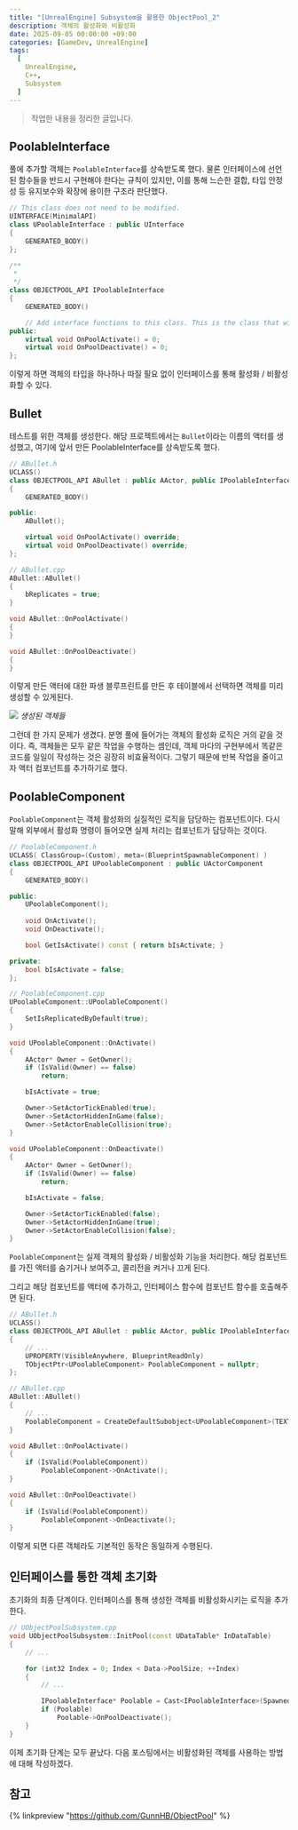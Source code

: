 ```yaml
---
title: "[UnrealEngine] Subsystem을 활용한 ObjectPool_2"
description: 객체의 활성화와 비활성화
date: 2025-09-05 00:00:00 +09:00
categories: [GameDev, UnrealEngine]
tags:
  [
    UnrealEngine,
    C++,
    Subsystem
  ]
---
```


> 작업한 내용을 정리한 글입니다.

## PoolableInterface
풀에 추가할 객체는 `PoolableInterface`를 상속받도록 했다. 물론 인터페이스에 선언된 함수들을 반드시 구현해야 한다는 규칙이 있지만, 이를 통해 느슨한 결합, 타입 안정성 등 유지보수와 확장에 용이한 구조라 판단했다.

```c++
// This class does not need to be modified.
UINTERFACE(MinimalAPI)
class UPoolableInterface : public UInterface
{
	GENERATED_BODY()
};

/**
 * 
 */
class OBJECTPOOL_API IPoolableInterface
{
	GENERATED_BODY()

	// Add interface functions to this class. This is the class that will be inherited to implement this interface.
public:
	virtual void OnPoolActivate() = 0;
	virtual void OnPoolDeactivate() = 0;
};
```

이렇게 하면 객체의 타입을 하나하나 따질 필요 없이 인터페이스를 통해 활성화 / 비활성화할 수 있다.

##  Bullet
테스트를 위한 객체를 생성한다. 해당 프로젝트에서는 `Bullet`이라는 이름의 액터를 생성했고, 여기에 앞서 만든 PoolableInterface를 상속받도록 했다.

```c++
// ABullet.h
UCLASS()
class OBJECTPOOL_API ABullet : public AActor, public IPoolableInterface
{
	GENERATED_BODY()

public:
	ABullet();

	virtual void OnPoolActivate() override;
	virtual void OnPoolDeactivate() override;
};

// ABullet.cpp
ABullet::ABullet()
{
	bReplicates = true;
}

void ABullet::OnPoolActivate()
{
}

void ABullet::OnPoolDeactivate()
{
}
```

이렇게 만든 액터에 대한 파생 블루프린트를 만든 후 테이블에서 선택하면 객체를 미리 생성할 수 있게된다.

![](/assets/img/post/ObjectPoolBySubsystem/initialized-actors.png)
_생성된 객체들_

그런데 한 가지 문제가 생겼다. 분명 풀에 들어가는 객체의 활성화 로직은 거의 같을 것이다. 즉, 객체들은 모두 같은 작업을 수행하는 셈인데, 객체 마다의 구현부에서 똑같은 코드를 일일이 작성하는 것은 굉장히 비효율적이다. 그렇기 때문에 반복 작업을 줄이고자 액터 컴포넌트를 추가하기로 했다.

## PoolableComponent
`PoolableComponent`는 객체 활성화의 실질적인 로직을 담당하는 컴포넌트이다. 다시 말해 외부에서 활성화 명령이 들어오면 실제 처리는 컴포넌트가 담당하는 것이다.

```c++
// PoolableComponent.h
UCLASS( ClassGroup=(Custom), meta=(BlueprintSpawnableComponent) )
class OBJECTPOOL_API UPoolableComponent : public UActorComponent
{
	GENERATED_BODY()

public:
	UPoolableComponent();
	
	void OnActivate();
	void OnDeactivate();

	bool GetIsActivate() const { return bIsActivate; }

private:
	bool bIsActivate = false;
};

// PoolableComponent.cpp
UPoolableComponent::UPoolableComponent()
{
	SetIsReplicatedByDefault(true);
}

void UPoolableComponent::OnActivate()
{
	AActor* Owner = GetOwner();
	if (IsValid(Owner) == false)
		return;

	bIsActivate = true;

	Owner->SetActorTickEnabled(true);
	Owner->SetActorHiddenInGame(false);
	Owner->SetActorEnableCollision(true);
}

void UPoolableComponent::OnDeactivate()
{
	AActor* Owner = GetOwner();
	if (IsValid(Owner) == false)
		return;

	bIsActivate = false;

	Owner->SetActorTickEnabled(false);
	Owner->SetActorHiddenInGame(true);
	Owner->SetActorEnableCollision(false);
}
```

`PoolableComponent`는 실제 객체의 활성화 / 비활성화 기능을 처리한다. 해당 컴포넌트를 가진 액터를 숨기거나 보여주고, 콜리전을 켜거나 끄게 된다.

그리고 해당 컴포넌트를 액터에 추가하고, 인터페이스 함수에 컴포넌트 함수를 호출해주면 된다.

``` c++
// ABullet.h
UCLASS()
class OBJECTPOOL_API ABullet : public AActor, public IPoolableInterface
{
	// ...
	UPROPERTY(VisibleAnywhere, BlueprintReadOnly)
	TObjectPtr<UPoolableComponent> PoolableComponent = nullptr;
};

// ABullet.cpp
ABullet::ABullet()
{
	// ...
	PoolableComponent = CreateDefaultSubobject<UPoolableComponent>(TEXT("PoolableComponent"));
}

void ABullet::OnPoolActivate()
{
	if (IsValid(PoolableComponent))
		PoolableComponent->OnActivate();
}

void ABullet::OnPoolDeactivate()
{
	if (IsValid(PoolableComponent))
		PoolableComponent->OnDeactivate();
}
```

이렇게 되면 다른 객체라도 기본적인 동작은 동일하게 수행된다.

## 인터페이스를 통한 객체 초기화
초기화의 최종 단계이다. 인터페이스를 통해 생성한 객체를 비활성화시키는 로직을 추가한다.

```c++
// UObjectPoolSubsystem.cpp
void UObjectPoolSubsystem::InitPool(const UDataTable* InDataTable)
{
	// ...

	for (int32 Index = 0; Index < Data->PoolSize; ++Index)
	{
		// ...

		IPoolableInterface* Poolable = Cast<IPoolableInterface>(SpawnedActor);
		if (Poolable)
			Poolable->OnPoolDeactivate();
	}
}
```

이제 초기화 단계는 모두 끝났다. 다음 포스팅에서는 비활성화된 객체를 사용하는 방법에 대해 작성하겠다.

## 참고
{% linkpreview "https://github.com/GunnHB/ObjectPool" %}